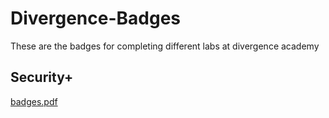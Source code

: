 # Divergence-Badges
These are the badges for completing different labs at divergence academy
## Security+
[badges.pdf](https://github.com/user-attachments/files/15522595/badges.pdf)

